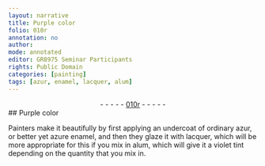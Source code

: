 ```yaml
---
layout: narrative
title: Purple color
folio: 010r
annotation: no
author:
mode: annotated
editor: GR8975 Seminar Participants
rights: Public Domain
categories: [painting]
tags: [azur, enamel, lacquer, alum]
---
```


 <div class="folio" align="center">- - - - - <a href="http://gallica.bnf.fr/ark:/12148/btv1b10500001g/f25.image" target="_blank">010r</a> - - - - - </div> 
##  Purple color 

 
 <span class="activity"></span>  <span class="profession">Painters</span> make it beautifully by first applying an undercoat of <span class="material_format">ordinary <span class="material">azur</span></span>, or better yet azure <span class="material">enamel</span>, and then they glaze it with <span class="material">lacquer</span>, which will be more appropriate for this if you mix in <span class="material">alum</span>, which will give it a violet tint depending on the quantity that you mix in. 
 
